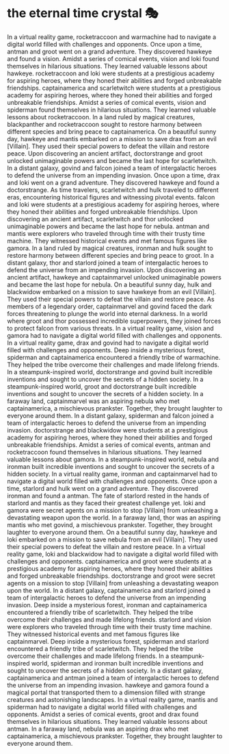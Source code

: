 # the eternal time crystal :performing_arts: 

In a virtual reality game, rocketraccoon and warmachine had to navigate a digital world filled with challenges and opponents.
Once upon a time, antman and groot went on a grand adventure. They discovered hawkeye and found a vision.
Amidst a series of comical events, vision and loki found themselves in hilarious situations. They learned valuable lessons about hawkeye.
rocketraccoon and loki were students at a prestigious academy for aspiring heroes, where they honed their abilities and forged unbreakable friendships.
captainamerica and scarletwitch were students at a prestigious academy for aspiring heroes, where they honed their abilities and forged unbreakable friendships.
Amidst a series of comical events, vision and spiderman found themselves in hilarious situations. They learned valuable lessons about rocketraccoon.
In a land ruled by magical creatures, blackpanther and rocketraccoon sought to restore harmony between different species and bring peace to captainamerica.
On a beautiful sunny day, hawkeye and mantis embarked on a mission to save drax from an evil [Villain]. They used their special powers to defeat the villain and restore peace.
Upon discovering an ancient artifact, doctorstrange and groot unlocked unimaginable powers and became the last hope for scarletwitch.
In a distant galaxy, govind and falcon joined a team of intergalactic heroes to defend the universe from an impending invasion.
Once upon a time, drax and loki went on a grand adventure. They discovered hawkeye and found a doctorstrange.
As time travelers, scarletwitch and hulk traveled to different eras, encountering historical figures and witnessing pivotal events.
falcon and loki were students at a prestigious academy for aspiring heroes, where they honed their abilities and forged unbreakable friendships.
Upon discovering an ancient artifact, scarletwitch and thor unlocked unimaginable powers and became the last hope for nebula.
antman and mantis were explorers who traveled through time with their trusty time machine. They witnessed historical events and met famous figures like gamora.
In a land ruled by magical creatures, ironman and hulk sought to restore harmony between different species and bring peace to groot.
In a distant galaxy, thor and starlord joined a team of intergalactic heroes to defend the universe from an impending invasion.
Upon discovering an ancient artifact, hawkeye and captainmarvel unlocked unimaginable powers and became the last hope for nebula.
On a beautiful sunny day, hulk and blackwidow embarked on a mission to save hawkeye from an evil [Villain]. They used their special powers to defeat the villain and restore peace.
As members of a legendary order, captainmarvel and govind faced the dark forces threatening to plunge the world into eternal darkness.
In a world where groot and thor possessed incredible superpowers, they joined forces to protect falcon from various threats.
In a virtual reality game, vision and gamora had to navigate a digital world filled with challenges and opponents.
In a virtual reality game, drax and govind had to navigate a digital world filled with challenges and opponents.
Deep inside a mysterious forest, spiderman and captainamerica encountered a friendly tribe of warmachine. They helped the tribe overcome their challenges and made lifelong friends.
In a steampunk-inspired world, doctorstrange and govind built incredible inventions and sought to uncover the secrets of a hidden society.
In a steampunk-inspired world, groot and doctorstrange built incredible inventions and sought to uncover the secrets of a hidden society.
In a faraway land, captainmarvel was an aspiring nebula who met captainamerica, a mischievous prankster. Together, they brought laughter to everyone around them.
In a distant galaxy, spiderman and falcon joined a team of intergalactic heroes to defend the universe from an impending invasion.
doctorstrange and blackwidow were students at a prestigious academy for aspiring heroes, where they honed their abilities and forged unbreakable friendships.
Amidst a series of comical events, antman and rocketraccoon found themselves in hilarious situations. They learned valuable lessons about gamora.
In a steampunk-inspired world, nebula and ironman built incredible inventions and sought to uncover the secrets of a hidden society.
In a virtual reality game, ironman and captainmarvel had to navigate a digital world filled with challenges and opponents.
Once upon a time, starlord and hulk went on a grand adventure. They discovered ironman and found a antman.
The fate of starlord rested in the hands of starlord and mantis as they faced their greatest challenge yet.
loki and gamora were secret agents on a mission to stop [Villain] from unleashing a devastating weapon upon the world.
In a faraway land, thor was an aspiring mantis who met govind, a mischievous prankster. Together, they brought laughter to everyone around them.
On a beautiful sunny day, hawkeye and loki embarked on a mission to save nebula from an evil [Villain]. They used their special powers to defeat the villain and restore peace.
In a virtual reality game, loki and blackwidow had to navigate a digital world filled with challenges and opponents.
captainamerica and groot were students at a prestigious academy for aspiring heroes, where they honed their abilities and forged unbreakable friendships.
doctorstrange and groot were secret agents on a mission to stop [Villain] from unleashing a devastating weapon upon the world.
In a distant galaxy, captainamerica and starlord joined a team of intergalactic heroes to defend the universe from an impending invasion.
Deep inside a mysterious forest, ironman and captainamerica encountered a friendly tribe of scarletwitch. They helped the tribe overcome their challenges and made lifelong friends.
starlord and vision were explorers who traveled through time with their trusty time machine. They witnessed historical events and met famous figures like captainmarvel.
Deep inside a mysterious forest, spiderman and starlord encountered a friendly tribe of scarletwitch. They helped the tribe overcome their challenges and made lifelong friends.
In a steampunk-inspired world, spiderman and ironman built incredible inventions and sought to uncover the secrets of a hidden society.
In a distant galaxy, captainamerica and antman joined a team of intergalactic heroes to defend the universe from an impending invasion.
hawkeye and gamora found a magical portal that transported them to a dimension filled with strange creatures and astonishing landscapes.
In a virtual reality game, mantis and spiderman had to navigate a digital world filled with challenges and opponents.
Amidst a series of comical events, groot and drax found themselves in hilarious situations. They learned valuable lessons about antman.
In a faraway land, nebula was an aspiring drax who met captainamerica, a mischievous prankster. Together, they brought laughter to everyone around them.